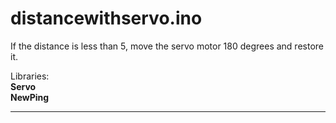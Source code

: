 # distancewithservo.ino
If the distance is less than 5, move the servo motor 180 degrees and restore it.

Libraries: <br>
**Servo** <br>
**NewPing**

---
